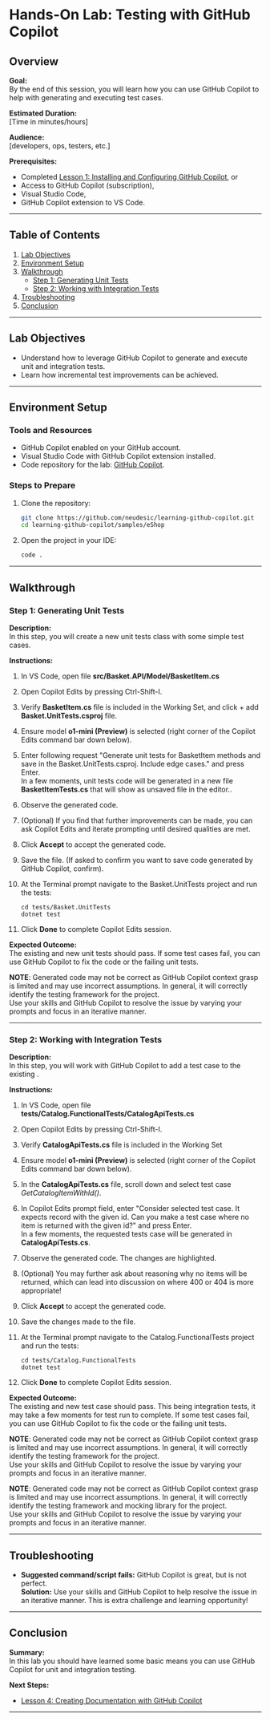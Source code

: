 
# Hands-On Lab: Testing with GitHub Copilot

## Overview

**Goal:**  
By the end of this session, you will learn how you can use GitHub Copilot to help with generating and executing test cases.

**Estimated Duration:**  
[Time in minutes/hours]

**Audience:**  
[developers, ops, testers, etc.]

**Prerequisites:**  

- Completed [Lesson 1: Installing and Configuring GitHub Copilot](docs/lesson1.md), or
- Access to GitHub Copilot (subscription),
- Visual Studio Code,
- GitHub Copilot extension to VS Code.

---

## Table of Contents

1. [Lab Objectives](#lab-objectives)
2. [Environment Setup](#environment-setup)
3. [Walkthrough](#walkthrough)
    - [Step 1: Generating Unit Tests](#step-1-generating-unit-tests)
    - [Step 2: Working with Integration Tests](#step-2-working-with-integration-tests)
4. [Troubleshooting](#troubleshooting)
5. [Conclusion](#conclusion)

---

## Lab Objectives
  
- Understand how to leverage GitHub Copilot to generate and execute unit and integration tests.  
- Learn how incremental test improvements can be achieved.  

---

## Environment Setup

### Tools and Resources

- GitHub Copilot enabled on your GitHub account.
- Visual Studio Code with GitHub Copilot extension installed.
- Code repository for the lab: [GitHub Copilot](https://github.com/neudesic/learning-github-copilot).

### Steps to Prepare

1. Clone the repository:  

   ```bash
   git clone https://github.com/neudesic/learning-github-copilot.git
   cd learning-github-copilot/samples/eShop
   ```

2. Open the project in your IDE:  

   ```bash
   code .
   ```

---

## Walkthrough

### Step 1: Generating Unit Tests

**Description:**  
In this step, you will create a new unit tests class with some simple test cases.  

**Instructions:**  

 1. In VS Code, open file **src/Basket.API/Model/BasketItem.cs**
 2. Open Copilot Edits by pressing Ctrl-Shift-I.
 3. Verify **BasketItem.cs** file is included in the Working Set, and click + add **Basket.UnitTests.csproj** file.  
 4. Ensure model **o1-mini (Preview)** is selected (right corner of the Copilot Edits command bar down below).
 5. Enter following request "Generate unit tests for BasketItem methods and save in the Basket.UnitTests.csproj. Include edge cases." and press Enter.  
In a few moments, unit tests code will be generated in a new file **BasketItemTests.cs** that will show as unsaved file in the editor..
 6. Observe the generated code.
 7. (Optional) If you find that further improvements can be made, you can ask Copilot Edits and iterate prompting until desired qualities are met.  
 8. Click **Accept** to accept the generated code.  
 9. Save the file. (If asked to confirm you want to save code generated by GitHub Copilot, confirm).  
10. At the Terminal prompt navigate to the Basket.UnitTests project and run the tests:

      ```plaintext
      cd tests/Basket.UnitTests
      dotnet test
      ```

11. Click **Done** to complete Copilot Edits session.

**Expected Outcome:**  
The existing and new unit tests should pass. If some test cases fail, you can use GitHub Copilot to fix the code or the failing unit tests.  

**NOTE**:  Generated code may not be correct as GitHub Copilot context grasp is limited and may use incorrect assumptions.  In general, it will correctly identify the testing framework for the project.  
Use your skills and GitHub Copilot to resolve the issue by varying your prompts and focus in an iterative manner.  

---

### Step 2: Working with Integration Tests

**Description:**  
In this step, you will work with GitHub Copilot to add a test case to the existing .  

**Instructions:**  

1. In VS Code, open file **tests/Catalog.FunctionalTests/CatalogApiTests.cs**
2. Open Copilot Edits by pressing Ctrl-Shift-I.
3. Verify **CatalogApiTests.cs** file is included in the Working Set
4. Ensure model **o1-mini (Preview)** is selected (right corner of the Copilot Edits command bar down below).
5. In the **CatalogApiTests.cs** file, scroll down and select test case *GetCatalogItemWithId()*.
6. In Copilot Edits prompt field, enter "Consider selected test case. It expects record with the given id. Can you make a test case where no item is returned with the given id?" and press Enter.  
In a few moments, the requested tests case will be generated in **CatalogApiTests.cs**.  
7. Observe the generated code. The changes are highlighted.  
8. (Optional) You may further ask about reasoning why no items will be returned, which can lead into discussion on where 400 or 404 is more appropriate!  
9. Click **Accept** to accept the generated code.  
10. Save the changes made to the file.
11. At the Terminal prompt navigate to the Catalog.FunctionalTests project and run the tests:

      ```plaintext
      cd tests/Catalog.FunctionalTests
      dotnet test
      ```

12. Click **Done** to complete Copilot Edits session.

**Expected Outcome:**  
The existing and new test case should pass.  This being integration tests, it may take a few moments for test run to complete. If some test cases fail, you can use GitHub Copilot to fix the code or the failing unit tests.  

**NOTE**:  Generated code may not be correct as GitHub Copilot context grasp is limited and may use incorrect assumptions.  In general, it will correctly identify the testing framework for the project.  
Use your skills and GitHub Copilot to resolve the issue by varying your prompts and focus in an iterative manner.  

**NOTE**:  Generated code may not be correct as GitHub Copilot context grasp is limited and may use incorrect assumptions.  In general, it will correctly identify the testing framework and mocking library for the project.  
Use your skills and GitHub Copilot to resolve the issue by varying your prompts and focus in an iterative manner.  

---

## Troubleshooting

- **Suggested command/script fails:** GitHub Copilot is great, but is not perfect.  
  **Solution:**  Use your skills and GitHub Copilot to help resolve the issue in an iterative manner. This is extra challenge and learning opportunity!

---

## Conclusion

**Summary:**  
In this lab you should have learned some basic means you can use GitHub Copilot for unit and integration testing.  

**Next Steps:**  

- [Lesson 4: Creating Documentation with GitHub Copilot](4-creating-documentation-with-copilot.md)

---
